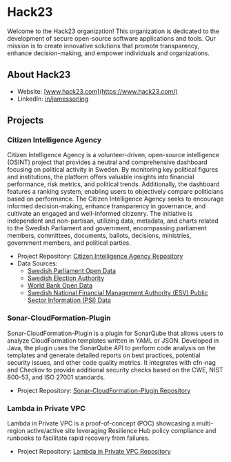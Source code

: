 # Hack23

Welcome to the Hack23 organization! This organization is dedicated to the development of secure open-source software applications and tools. Our mission is to create innovative solutions that promote transparency, enhance decision-making, and empower individuals and organizations.

## About Hack23

- Website: [www.hack23.com](https://www.hack23.com/)
- LinkedIn: [in/jamessorling](https://www.linkedin.com/in/jamessorling)

## Projects

### Citizen Intelligence Agency

Citizen Intelligence Agency is a volunteer-driven, open-source intelligence (OSINT) project that provides a neutral and comprehensive dashboard focusing on political activity in Sweden. By monitoring key political figures and institutions, the platform offers valuable insights into financial performance, risk metrics, and political trends. Additionally, the dashboard features a ranking system, enabling users to objectively compare politicians based on performance. The Citizen Intelligence Agency seeks to encourage informed decision-making, enhance transparency in governance, and cultivate an engaged and well-informed citizenry. The initiative is independent and non-partisan, utilizing data, metadata, and charts related to the Swedish Parliament and government, encompassing parliament members, committees, documents, ballots, decisions, ministries, government members, and political parties.

- Project Repository: [Citizen Intelligence Agency Repository](https://github.com/Hack23/citizen-intelligence-agency)
- Data Sources:
  - [Swedish Parliament Open Data](https://www.riksdagen.se/en/portal-eng/)
  - [Swedish Election Authority](https://www.val.se/)
  - [World Bank Open Data](https://data.worldbank.org/)
  - [Swedish National Financial Management Authority (ESV) Public Sector Information (PSI) Data](https://www.esv.se/)

### Sonar-CloudFormation-Plugin

Sonar-CloudFormation-Plugin is a plugin for SonarQube that allows users to analyze CloudFormation templates written in YAML or JSON. Developed in Java, the plugin uses the SonarQube API to perform code analysis on the templates and generate detailed reports on best practices, potential security issues, and other code quality metrics. It integrates with cfn-nag and Checkov to provide additional security checks based on the CWE, NIST 800-53, and ISO 27001 standards.

- Project Repository: [Sonar-CloudFormation-Plugin Repository](https://github.com/Hack23/sonar-cloudformation-plugin)

### Lambda in Private VPC

Lambda in Private VPC is a proof-of-concept (POC) showcasing a multi-region active/active site leveraging Resilience Hub policy compliance and runbooks to facilitate rapid recovery from failures.

- Project Repository: [Lambda in Private VPC Repository](https://github.com/Hack23/lambda-in-private-vpc)

